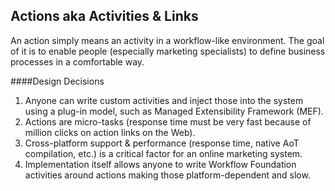 ﻿## Actions aka Activities & Links

An action simply means an activity in a workflow-like environment. The goal of it is to enable people (especially marketing specialists) to
define business processes in a comfortable way.

####Design Decisions

1. Anyone can write custom activities and inject those into the system using a plug-in model, such as Managed Extensibility Framework (MEF).
2. Actions are micro-tasks (response time must be very fast because of million clicks on action links on the Web).
4. Cross-platform support & performance (response time, native AoT compilation, etc.) is a critical factor for an online marketing system.
6. Implementation itself allows anyone to write Workflow Foundation activities around actions making those platform-dependent and slow.